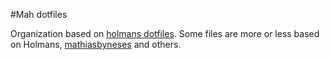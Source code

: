 #Mah dotfiles

Organization based on [holmans dotfiles](https://github.com/holman/dotfiles). 
Some files are more or less based on Holmans, [mathiasbyneses](https://github.com/mathiasbynens/dotfiles) 
and others.
